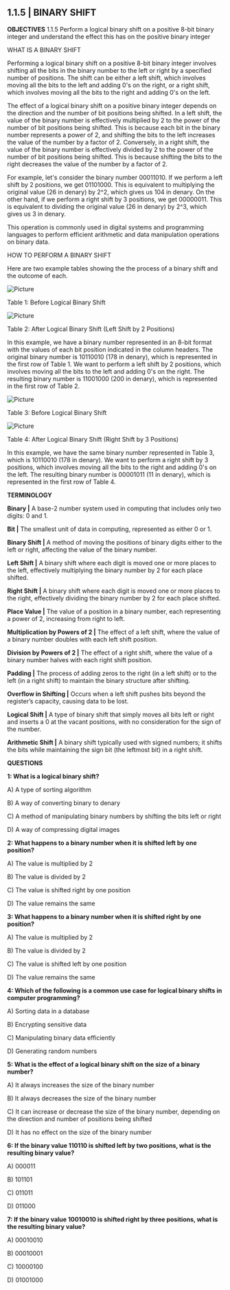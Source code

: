 ## 1.1.5 | BINARY SHIFT

**OBJECTIVES**
1.1.5 Perform a logical binary shift on a positive 8-bit binary integer and understand the effect this has on the positive binary integer



WHAT IS A BINARY SHIFT

Performing a logical binary shift on a positive 8-bit binary integer involves shifting all the bits in the binary number to the left or right by a specified number of positions. The shift can be either a left shift, which involves moving all the bits to the left and adding 0's on the right, or a right shift, which involves moving all the bits to the right and adding 0's on the left.

The effect of a logical binary shift on a positive binary integer depends on the direction and the number of bit positions being shifted. In a left shift, the value of the binary number is effectively multiplied by 2 to the power of the number of bit positions being shifted. This is because each bit in the binary number represents a power of 2, and shifting the bits to the left increases the value of the number by a factor of 2. Conversely, in a right shift, the value of the binary number is effectively divided by 2 to the power of the number of bit positions being shifted. This is because shifting the bits to the right decreases the value of the number by a factor of 2.

For example, let's consider the binary number 00011010. If we perform a left shift by 2 positions, we get 01101000. This is equivalent to multiplying the original value (26 in denary) by 2^2, which gives us 104 in denary. On the other hand, if we perform a right shift by 3 positions, we get 00000011. This is equivalent to dividing the original value (26 in denary) by 2^3, which gives us 3 in denary.

This operation is commonly used in digital systems and programming languages to perform efficient arithmetic and data manipulation operations on binary data.

HOW TO PERFORM A BINARY SHIFT

Here are two example tables showing the the process of a binary shift and the outcome of each.

![Picture](https://www.computersciencecafe.com/uploads/4/3/9/3/43932527/binaryshiftexample1_orig.png)

Table 1: Before Logical Binary Shift

![Picture](https://www.computersciencecafe.com/uploads/4/3/9/3/43932527/binaryshiftexample2_orig.png)

Table 2: After Logical Binary Shift (Left Shift by 2 Positions)

In this example, we have a binary number represented in an 8-bit format with the values of each bit position indicated in the column headers. The original binary number is 10110010 (178 in denary), which is represented in the first row of Table 1. We want to perform a left shift by 2 positions, which involves moving all the bits to the left and adding 0's on the right. The resulting binary number is 11001000 (200 in denary), which is represented in the first row of Table 2.

![Picture](https://www.computersciencecafe.com/uploads/4/3/9/3/43932527/binaryshiftexample3_orig.png)

Table 3: Before Logical Binary Shift

![Picture](https://www.computersciencecafe.com/uploads/4/3/9/3/43932527/binaryshiftexample4_orig.png)

Table 4: After Logical Binary Shift (Right Shift by 3 Positions)

In this example, we have the same binary number represented in Table 3, which is 10110010 (178 in denary). We want to perform a right shift by 3 positions, which involves moving all the bits to the right and adding 0's on the left. The resulting binary number is 00001011 (11 in denary), which is represented in the first row of Table 4.



**TERMINOLOGY**

**Binary |** A base-2 number system used in computing that includes only two digits: 0 and 1.

**Bit |** The smallest unit of data in computing, represented as either 0 or 1.

**Binary Shift |** A method of moving the positions of binary digits either to the left or right, affecting the value of the binary number.

**Left Shift |** A binary shift where each digit is moved one or more places to the left, effectively multiplying the binary number by 2 for each place shifted.

**Right Shift |** A binary shift where each digit is moved one or more places to the right, effectively dividing the binary number by 2 for each place shifted.

**Place Value |** The value of a position in a binary number, each representing a power of 2, increasing from right to left.

**Multiplication by Powers of 2 |** The effect of a left shift, where the value of a binary number doubles with each left shift position.

**Division by Powers of 2 |** The effect of a right shift, where the value of a binary number halves with each right shift position.

**Padding |** The process of adding zeros to the right (in a left shift) or to the left (in a right shift) to maintain the binary structure after shifting.

**Overflow in Shifting |** Occurs when a left shift pushes bits beyond the register’s capacity, causing data to be lost.

**Logical Shift |** A type of binary shift that simply moves all bits left or right and inserts a 0 at the vacant positions, with no consideration for the sign of the number.

**Arithmetic Shift |** A binary shift typically used with signed numbers; it shifts the bits while maintaining the sign bit (the leftmost bit) in a right shift.



**QUESTIONS**

**1: What is a logical binary shift?**

A) A type of sorting algorithm

B) A way of converting binary to denary

C) A method of manipulating binary numbers by shifting the bits left or right

D) A way of compressing digital images

**2: What happens to a binary number when it is shifted left by one position?**

A) The value is multiplied by 2

B) The value is divided by 2

C) The value is shifted right by one position

D) The value remains the same

**3: What happens to a binary number when it is shifted right by one position?**

A) The value is multiplied by 2

B) The value is divided by 2

C) The value is shifted left by one position

D) The value remains the same

**4: Which of the following is a common use case for logical binary shifts in computer programming?**

A) Sorting data in a database

B) Encrypting sensitive data

C) Manipulating binary data efficiently

D) Generating random numbers

**5: What is the effect of a logical binary shift on the size of a binary number?**

A) It always increases the size of the binary number

B) It always decreases the size of the binary number

C) It can increase or decrease the size of the binary number, depending on the direction and number of positions being shifted

D) It has no effect on the size of the binary number

**6: If the binary value 110110 is shifted left by two positions, what is the resulting binary value?**

A) 000011

B) 101101

C) 011011

D) 011000

**7: If the binary value 10010010 is shifted right by three positions, what is the resulting binary value?**

A) 00010010

B) 00010001

C) 10000100

D) 01001000